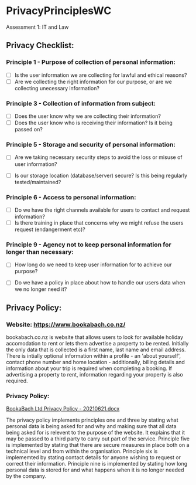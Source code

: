 # PrivacyPrinciplesWC
Assessment 1: IT and Law
<!-- nice work, perhaps some of the actionable items could be more specific: -->
## Privacy Checklist:

### Principle 1 - Purpose of collection of personal information:
- [ ] Is the user information we are collecting for lawful and ethical reasons? <!-- also necessary -->
- [ ] Are we collecting the right information for our purpose, or are we collecting unecessary information?

### Principle 3 - Collection of information from subject:
- [ ] Does the user know why we are collecting their information?
- [ ] Does the user know who is receiving their information? Is it being passed on? <!-- excellent summary of secondary data use -->

### Principle 5 - Storage and security of personal information:
- [ ] Are we taking necessary security steps to avoid the loss or misuse of user information?

- [ ] Is our storage location (database/server) secure? Is this being regularly tested/maintained?

### Principle 6 - Access to personal information:
- [ ] Do we have the right channels available for users to contact and request information?
- [ ] Is there training in place that concerns why we might refuse the users request (endangerment etc)? 

### Principle 9 - Agency not to keep personal information for longer than necessary:
- [ ] How long do we need to keep user information for to achieve our purpose? 
- [ ] Do we have a policy in place about how to handle our users data when we no longer need it?


## Privacy Policy:

### Website: https://www.bookabach.co.nz/
bookabach.co.nz is website that allows users to look for available holiday accomodation to rent or lets them advertise a property to be rented. 
Initially the only data that is collected is a first name, last name and email address. There is intially optional information within a profile - an 'about yourself', contact phone number and home location - additionally, billing details and information about your trip is required when completing a booking.
If advertising a property to rent, information regarding your property is also required.

### Privacy Policy:
[BookaBach Ltd Privacy Policy - 20210621.docx](https://github.com/mjkenno/PrivacyPrinciplesWC/files/6081815/BookaBach.Ltd.Privacy.Policy.-.20210621.docx)



The privacy policy implements principles one and three by stating what personal data is being asked for and why and making sure that all data being asked for is relevent to the purpose of the website.
It explains that it may be passed to a third party to carry out part of the service.
Principle five is implemented by stating that there are secure measures in place both on a technical level and from within the organisation.
Principle six is implememted by stating contact details for anyone wishing to request or correct their information.
Principle nine is implemented by stating how long personal data is stored for and what happens when it is no longer needed by the company. 
